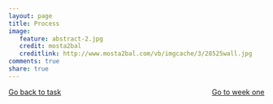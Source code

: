 ```yaml
---
layout: page 
title: Process
image: 
   feature: abstract-2.jpg
   credit: mosta2bal
   creditlink: http://www.mosta2bal.com/vb/imgcache/3/28525wall.jpg
comments: true
share: true 
---
```








<div style="float: left"> 
<a href="{{ site.url }}/leisure-hospitality/project/task-/" class="btn">Go back to task</a>
</div>

<div style="float: right"> 
<a href="{{ site.url }}leisure-hospitality/project/week-1/" class="btn">Go to week one</a>
</div>